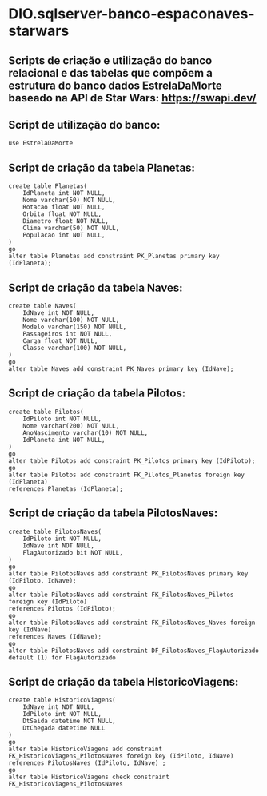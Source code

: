 # DIO.sqlserver-banco-espaconaves-starwars

## Scripts de criação e utilização do banco relacional e das tabelas que compõem a estrutura do banco dados EstrelaDaMorte baseado na API de Star Wars: https://swapi.dev/
  
<h2>Script de utilização do banco:</h2>
  
```
use EstrelaDaMorte
```
  
<h2>Script de criação da tabela Planetas:</h2>
      
```
create table Planetas(
	IdPlaneta int NOT NULL,
	Nome varchar(50) NOT NULL,
	Rotacao float NOT NULL, 
	Orbita float NOT NULL,
	Diametro float NOT NULL,
	Clima varchar(50) NOT NULL,
	Populacao int NOT NULL,
)
go
alter table Planetas add constraint PK_Planetas primary key (IdPlaneta);
```
  
<h2>Script de criação da tabela Naves:</h2>
      
```
create table Naves(
	IdNave int NOT NULL,
	Nome varchar(100) NOT NULL,
	Modelo varchar(150) NOT NULL,
	Passageiros int NOT NULL,
	Carga float NOT NULL,
	Classe varchar(100) NOT NULL,
)
go
alter table Naves add constraint PK_Naves primary key (IdNave);
```
  
<h2>Script de criação da tabela Pilotos:</h2>
  
```
create table Pilotos(
	IdPiloto int NOT NULL,
	Nome varchar(200) NOT NULL,
	AnoNascimento varchar(10) NOT NULL, 
	IdPlaneta int NOT NULL,
)
go
alter table Pilotos add constraint PK_Pilotos primary key (IdPiloto);
go
alter table Pilotos add constraint FK_Pilotos_Planetas foreign key (IdPlaneta)
references Planetas (IdPlaneta);
```
  
<h2>Script de criação da tabela PilotosNaves:</h2>
  
```
create table PilotosNaves(
	IdPiloto int NOT NULL,
	IdNave int NOT NULL,
	FlagAutorizado bit NOT NULL,
)
go
alter table PilotosNaves add constraint PK_PilotosNaves primary key (IdPiloto, IdNave);
go
alter table PilotosNaves add constraint FK_PilotosNaves_Pilotos foreign key (IdPiloto)
references Pilotos (IdPiloto);
go
alter table PilotosNaves add constraint FK_PilotosNaves_Naves foreign key (IdNave)
references Naves (IdNave);
go 
alter table PilotosNaves add constraint DF_PilotosNaves_FlagAutorizado default (1) for FlagAutorizado
```
  
<h2>Script de criação da tabela HistoricoViagens:</h2>
  
```
create table HistoricoViagens(
    IdNave int NOT NULL,
	IdPiloto int NOT NULL,	
	DtSaida datetime NOT NULL,
	DtChegada datetime NULL
)
go
alter table HistoricoViagens add constraint FK_HistoricoViagens_PilotosNaves foreign key (IdPiloto, IdNave)
references PilotosNaves (IdPiloto, IdNave) ;
go
alter table HistoricoViagens check constraint FK_HistoricoViagens_PilotosNaves 
```
  

  
